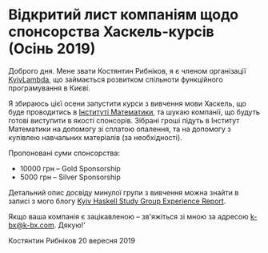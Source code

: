 # Відкритий лист компаніям щодо спонсорства Хаскель-курсів (Осінь 2019)

Доброго дня. Мене звати Костянтин Рибніков, я є членом організації [KyivLambda](https://kyivlambda.com), що займається розвитком спільноти функційного програмування в Києві.

Я збираюсь цієї осени запустити курси з вивчення мови Хаскель, що буде проводитись в [Інституті Математики](https://www.imath.kiev.ua), та шукаю компанії, що будуть готові виступити в якості спонсорів. Зібрані гроші підуть в Інститут Математики на допомогу зі сплатою опалення, та на допомогу з купівлею навчальних матеріалів (за необхідності).

Пропоновані суми спонсорства:

- 10000 грн – Gold Sponsorship
- 5000 грн – Silver Sponsorship

Детальний опис досвіду минулої групи з вивчення можна знайти в записі з мого блогу [Kyiv Haskell Study Group Experience Report](https://k-bx.github.io/articles/Kyiv-Haskell-Study-Group-Experience-Report.html).

Якщо ваша компанія є зацікавленою – зв'яжіться зі мною за адресою k-bx@k-bx.com. Дякую!'

Костянтин Рибніков
20 вересня 2019

